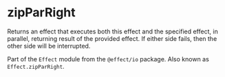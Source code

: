 # zipParRight

Returns an effect that executes both this effect and the specified effect,
in parallel, returning result of the provided effect. If either side fails,
then the other side will be interrupted.

Part of the `Effect` module from the `@effect/io` package. Also known as `Effect.zipParRight`.
